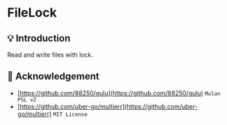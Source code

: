 # FileLock

## 💡 Introduction

Read and write files with lock.

## 🙏 Acknowledgement

* [https://github.com/88250/gulu](https://github.com/88250/gulu) `Mulan PSL v2`
* [https://github.com/uber-go/multierr](https://github.com/uber-go/multierr) `MIT License`
